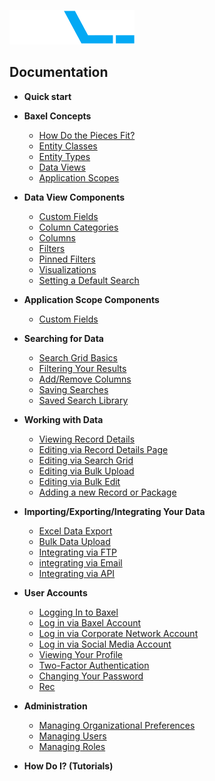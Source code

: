 ![enter image description here](https://raw.githubusercontent.com/BaxelSystems/user-docs/master/img/BAXEL-logo-dark-200.png)

## Documentation

* **Quick start**
* **Baxel Concepts**
  * [How Do the Pieces Fit?](Entity-Classes.md)
  * [Entity Classes](Entity-Classes.md)
  * [Entity Types](Entity-Types.md)
  * [Data Views](Data-Views.md)
  * [Application Scopes](Application-Scopes.md)
* **Data View Components**
  * [Custom Fields](README.md)
  * [Column Categories](README.md)
  * [Columns](README.md)
  * [Filters](README.md)
  * [Pinned Filters](README.md)
  * [Visualizations](README.md)
  * [Setting a Default Search](README.md)
* **Application Scope Components**
  * [Custom Fields](README.md)

* **Searching for Data**
  * [Search Grid Basics](README.md)
  * [Filtering Your Results](README.md)
  * [Add/Remove Columns](README.md)
  * [Saving Searches](README.md)
  * [Saved Search Library](README.md)
* **Working with Data**
  * [Viewing Record Details](README.md)
  * [Editing via Record Details Page](README.md)
  * [Editing via Search Grid](README.md)
  * [Editing via Bulk Upload](README.md)
  * [Editing via Bulk Edit](README.md)
  * [Adding a new Record or Package](README.md)
* **Importing/Exporting/Integrating Your Data**
  * [Excel Data Export](README.md)
  * [Bulk Data Upload](README.md)
  * [Integrating via FTP](README.md)
  * [integrating via Email](README.md)
  * [Integrating via API](README.md)
* **User Accounts**
  * [Logging In to Baxel](README.md)
  * [Log in via Baxel Account](README.md)
  * [Log in via Corporate Network Account](README.md)
  * [Log in via Social Media Account](README.md)
  * [Viewing Your Profile](README.md)
  * [Two-Factor Authentication](README.md)
  * [Changing Your Password](README.md)
  * [Rec](README.md)

* **Administration**
  * [Managing Organizational Preferences](README.md)
  * [Managing Users](README.md)
  * [Managing Roles](README.md)


* **How Do I? (Tutorials)**
<!--stackedit_data:
eyJoaXN0b3J5IjpbODA3MjM5MjUwLC03NDY5MTMxNDksMTI4Nz
A3ODIzNywxNDEzMTU3ODAsMjEzMzIzOTUwMiwtODMwMTczNjQ3
LDIxMzMyMzk1MDIsLTc5NTMzMjIyNiw4NjcyMTIzNDMsLTIxND
AyNTI1NDAsMTcyNTk3OTA3NiwtNjcyMjM5MTc4LDEyNjY5Mzk5
MDBdfQ==
-->